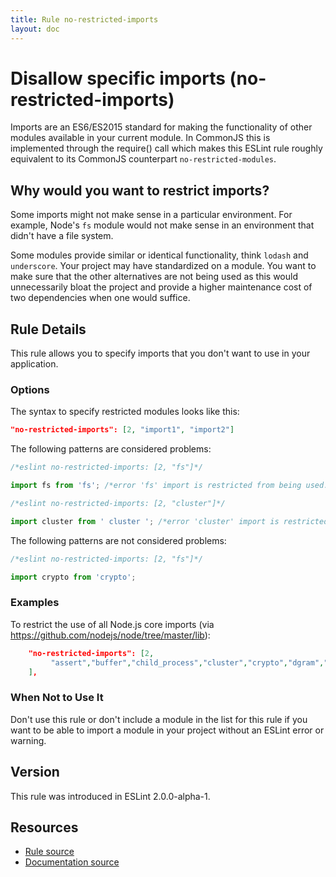 ```yaml
---
title: Rule no-restricted-imports
layout: doc
---
```

<!-- Note: No pull requests accepted for this file. See README.md in the root directory for details. -->
# Disallow specific imports (no-restricted-imports)

Imports are an ES6/ES2015 standard for making the functionality of other modules available in your current module. In CommonJS this is implemented through the require() call which makes this ESLint rule roughly equivalent to its CommonJS counterpart `no-restricted-modules`.

## Why would you want to restrict imports?

Some imports might not make sense in a particular environment. For example, Node's `fs` module would not make sense in an environment that didn't have a file system.

Some modules provide similar or identical functionality, think `lodash` and `underscore`. Your project may have standardized on a module. You want to make sure that the other alternatives are not being used as this would unnecessarily bloat the project and provide a higher maintenance cost of two dependencies when one would suffice.

## Rule Details

This rule allows you to specify imports that you don't want to use in your application.

### Options

The syntax to specify restricted modules looks like this:

```json
"no-restricted-imports": [2, "import1", "import2"]
```

The following patterns are considered problems:

```js
/*eslint no-restricted-imports: [2, "fs"]*/

import fs from 'fs'; /*error 'fs' import is restricted from being used.*/
```

```js
/*eslint no-restricted-imports: [2, "cluster"]*/

import cluster from ' cluster '; /*error 'cluster' import is restricted from being used.*/
```

The following patterns are not considered problems:

```js
/*eslint no-restricted-imports: [2, "fs"]*/

import crypto from 'crypto';
```

### Examples

To restrict the use of all Node.js core imports (via https://github.com/nodejs/node/tree/master/lib):

```json
    "no-restricted-imports": [2,
         "assert","buffer","child_process","cluster","crypto","dgram","dns","domain","events","freelist","fs","http","https","module","net","os","path","punycode","querystring","readline","repl","smalloc","stream","string_decoder","sys","timers","tls","tracing","tty","url","util","vm","zlib"
    ],
```

### When Not to Use It

Don't use this rule or don't include a module in the list for this rule if you want to be able to import a module in your project without an ESLint error or warning.

## Version

This rule was introduced in ESLint 2.0.0-alpha-1.

## Resources

* [Rule source](https://github.com/eslint/eslint/tree/master/lib/rules/no-restricted-imports.js)
* [Documentation source](https://github.com/eslint/eslint/tree/master/docs/rules/no-restricted-imports.md)
